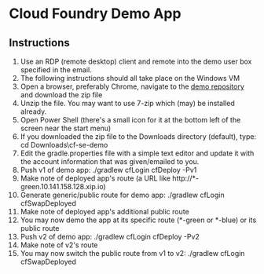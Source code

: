 # Cloud Foundry Demo App

## Instructions
1. Use an RDP (remote desktop) client and remote into the demo user box specified in the email.
1. The following instructions should all take place on the Windows VM
1. Open a browser, preferably Chrome, navigate to the [demo repository](http://github.com/tcmartin24/cf-se-demo) and download the zip file
1. Unzip the file. You may want to use 7-zip which (may) be installed already.
1. Open Power Shell (there's a small icon for it at the bottom left of the screen near the start menu)
1. If you downloaded the zip file to the Downloads directory (default), type: cd Downloads\cf-se-demo
1. Edit the gradle.properties file with a simple text editor and update it with the account information that was given/emailed to you.
1. Push v1 of demo app: ./gradlew cfLogin cfDeploy -Pv1
1. Make note of deployed app's route (a URL like http://*-green.10.141.158.128.xip.io)
1. Generate generic/public route for demo app: ./gradlew cfLogin cfSwapDeployed
1. Make note of deployed app's additional public route
1. You may now demo the app at its specific route (*-green or *-blue) or its public route
1. Push v2 of demo app: ./gradlew cfLogin cfDeploy -Pv2
1. Make note of v2's route
1. You may now switch the public route from v1 to v2: ./gradlew cfLogin cfSwapDeployed
